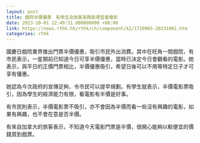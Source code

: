 ```yaml
---
layout: post
title: 戲院半價優惠　有學生及旅客高興能便宜看電影
date: 2023-10-01 12:49:51.000000000 +08:00
link: https://news.rthk.hk/rthk/ch/component/k2/1720965-20231001.htm
categories: rthk
---
```


國慶日戲院業界推出門票半價優惠，吸引市民外出消費。其中在旺角一間戲院，有市民表示，一星期前已知道今日可享半價優惠，當時已決定今日會觀看的電影。她表示，與平日的正價門票相比，半價優惠吸引，希望日後可以不用等特定日子才可享有優惠。

她認為今次政府的宣傳足夠，令市民可以提早規劃。有學生就表示，半價電影票吸引，因為學生的經濟能力有限，看電影有半價是好事。

有市民則表示，半價電影票不吸引，亦不會因為半價而看一些沒有興趣的電影，如果有興趣，也不會在意是否半價。

有來自加拿大的旅客表示，不知道今天電影門票是半價，很開心能夠以較便宜的價錢買到戲票。
